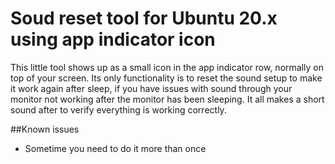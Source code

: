 # Soud reset tool for Ubuntu 20.x using app indicator icon
This little tool shows up as a small icon in the app indicator row, normally on top of your screen. Its only functionality is to reset the sound setup to make it work again after sleep, if you have issues with sound through your monitor not working after the monitor has been sleeping. It all makes a short sound after to verify everything is working correctly. 

##Known issues
- Sometime you need to do it more than once
